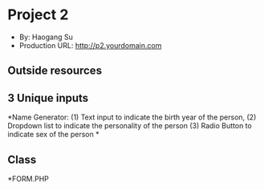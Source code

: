 # Project 2
+ By: Haogang Su
+ Production URL: <http://p2.yourdomain.com>

## Outside resources


## 3 Unique inputs
*Name Generator: (1) Text input to indicate the birth year of the person, (2) Dropdown list to indicate the personality of the person (3) Radio Button to indicate sex of the person *

## Class
*FORM.PHP


